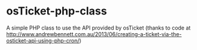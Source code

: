 osTicket-php-class
==================

A simple PHP class to use the API provided by osTicket (thanks to code at http://www.andrewbennett.com.au/2013/06/creating-a-ticket-via-the-osticket-api-using-php-cron/)
